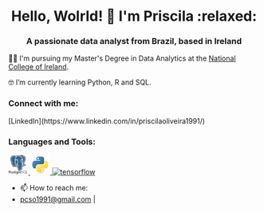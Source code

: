 <h1 align="center">Hello, Wolrld! 👋 I'm Priscila  :relaxed:</h1>
<h3 align="center">A passionate data analyst from Brazil, based in Ireland</h3>

:woman_student: I'm pursuing my Master's Degree in Data Analytics at the [National College of Ireland](https://www.ncirl.ie/).

:nerd_face: I’m currently learning Python, R and SQL.

<h3 align="left">Connect with me: </h3> [LinkedIn](https://www.linkedin.com/in/priscilaoliveira1991/)
<p align="left">
</p>

<h3 align="left">Languages and Tools:</h3>
<p align="left"> <a href="https://www.postgresql.org" target="_blank" rel="noreferrer"> <img src="https://raw.githubusercontent.com/devicons/devicon/master/icons/postgresql/postgresql-original-wordmark.svg" alt="postgresql" width="40" height="40"/> </a> <a href="https://www.python.org" target="_blank" rel="noreferrer"> <img src="https://raw.githubusercontent.com/devicons/devicon/master/icons/python/python-original.svg" alt="python" width="40" height="40"/> </a> <a href="https://www.tensorflow.org" target="_blank" rel="noreferrer"> <img src="https://www.vectorlogo.zone/logos/tensorflow/tensorflow-icon.svg" alt="tensorflow" width="40" height="40"/> </a> </p>


- 📫 How to reach me:
- pcso1991@gmail.com | 
<!--
**pricso/pricso** is a ✨ _special_ ✨ repository because its `README.md` (this file) appears on your GitHub profile.

Here are some ideas to get you started:

- 🔭 I’m currently working on ...
- 🌱 I’m currently learning ...
- 👯 I’m looking to collaborate on ...
- 🤔 I’m looking for help with ...
- 💬 Ask me about ...
- 📫 How to reach me: ...
- 😄 Pronouns: ...
- ⚡ Fun fact: ...
-->
